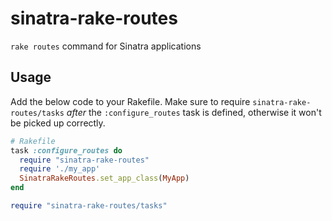 # sinatra-rake-routes
`rake routes` command for Sinatra applications

## Usage

Add the below code to your Rakefile. Make sure to  require `sinatra-rake-routes/tasks` *after* the `:configure_routes` task is defined, otherwise it won't be picked up correctly.

```ruby
# Rakefile
task :configure_routes do
  require "sinatra-rake-routes"
  require './my_app'
  SinatraRakeRoutes.set_app_class(MyApp)
end

require "sinatra-rake-routes/tasks"
```
